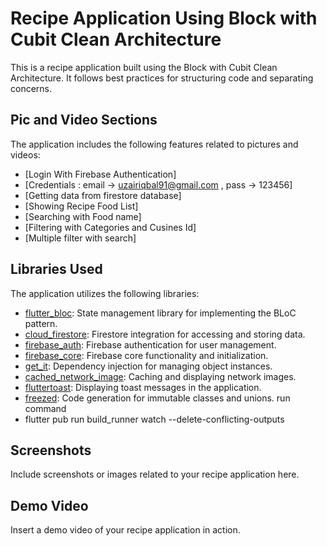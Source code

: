# Recipe Application Using Block with Cubit Clean Architecture

This is a recipe application built using the Block with Cubit Clean Architecture. It follows best practices for structuring code and separating concerns.

## Pic and Video Sections

The application includes the following features related to pictures and videos:

- [Login With Firebase Authentication]
- [Credentials : email -> uzairiqbal91@gmail.com , pass -> 123456]
- [Getting data from firestore database] 
- [Showing Recipe Food List]
- [Searching with Food name]
- [Filtering with Categories and Cusines Id]
- [Multiple filter with search]


## Libraries Used

The application utilizes the following libraries:

- [flutter_bloc](https://pub.dev/packages/flutter_bloc): State management library for implementing the BLoC pattern.
- [cloud_firestore](https://pub.dev/packages/cloud_firestore): Firestore integration for accessing and storing data.
- [firebase_auth](https://pub.dev/packages/firebase_auth): Firebase authentication for user management.
- [firebase_core](https://pub.dev/packages/firebase_core): Firebase core functionality and initialization.
- [get_it](https://pub.dev/packages/get_it): Dependency injection for managing object instances.
- [cached_network_image](https://pub.dev/packages/cached_network_image): Caching and displaying network images.
- [fluttertoast](https://pub.dev/packages/fluttertoast): Displaying toast messages in the application.
- [freezed](https://pub.dev/packages/freezed): Code generation for immutable classes and unions.
run command 
- flutter pub run build_runner watch --delete-conflicting-outputs


## Screenshots

Include screenshots or images related to your recipe application here.

## Demo Video

Insert a demo video of your recipe application in action.